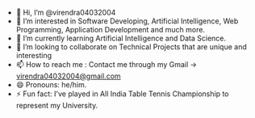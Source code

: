 - 👋 Hi, I’m @virendra04032004
- 👀 I’m interested in Software Developing, Artificial Intelligence, Web Programming, Application Development and much more.
- 🌱 I’m currently learning Artificial Intelligence and Data Science.
- 💞️ I’m looking to collaborate on Technical Projects that are unique and interesting
- 📫 How to reach me : Contact me through my Gmail -> virendra04032004@gmail.com
- 😄 Pronouns: he/him.
- ⚡ Fun fact: I've played in All India Table Tennis Championship to represent my University.

<!---
virendra04032004/virendra04032004 is a ✨ special ✨ repository because its `README.md` (this file) appears on your GitHub profile.
You can click the Preview link to take a look at your changes.
--->

